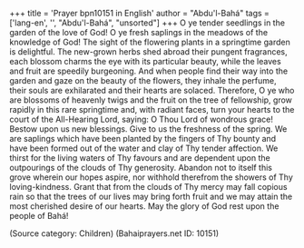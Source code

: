 +++
title = 'Prayer bpn10151 in English'
author = "Abdu'l-Bahá"
tags = ['lang-en', '', "Abdu'l-Bahá", "unsorted"]
+++
O ye tender seedlings in the garden of the love of God!
O ye fresh saplings in the meadows of the knowledge of God!
The sight of the flowering plants in a springtime garden is delightful. The new-grown herbs shed abroad their pungent fragrances, each blossom charms the eye with its particular beauty, while the leaves and fruit are speedily burgeoning. And when people find their way into the garden and gaze on the beauty of the flowers, they inhale the perfume, their souls are exhilarated and their hearts are solaced. Therefore, O ye who are blossoms of heavenly twigs and the fruit on the tree of fellowship, grow rapidly in this rare springtime and, with radiant faces, turn your hearts to the court of the All-Hearing Lord, saying:
O Thou Lord of wondrous grace!
Bestow upon us new blessings. Give to us the freshness of the spring. We are saplings which have been planted by the fingers of Thy bounty and have been formed out of the water and clay of Thy tender affection. We thirst for the living waters of Thy favours and are dependent upon the outpourings of the clouds of Thy generosity. Abandon not to itself this grove wherein our hopes aspire, nor withhold therefrom the showers of Thy loving-kindness. Grant that from the clouds of Thy mercy may fall copious rain so that the trees of our lives may bring forth fruit and we may attain the most cherished desire of our hearts.
May the glory of God rest upon the people of Bahá!

(Source category: Children)
(Bahaiprayers.net ID: 10151)
